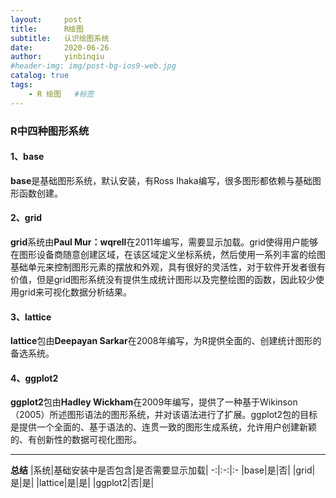```yaml
---
layout:     post
title:      R绘图
subtitle:   认识绘图系统
date:       2020-06-26
author:     yinbinqiu
#header-img: img/post-bg-ios9-web.jpg
catalog: true
tags:
    - R 绘图   #标签
---
```


### R中四种图形系统

#### 1、base
**base**是基础图形系统，默认安装，有Ross Ihaka编写，很多图形都依赖与基础图形函数创建。

#### 2、grid
**grid**系统由**Paul Mur：wqrell**在2011年编写，需要显示加载。grid使得用户能够在图形设备商随意创建区域，在该区域定义坐标系统，然后使用一系列丰富的绘图基础单元来控制图形元素的摆放和外观，具有很好的灵活性，对于软件开发者很有价值，但是grid图形系统没有提供生成统计图形以及完整绘图的函数，因此较少使用grid来可视化数据分析结果。

#### 3、lattice
**lattice**包由**Deepayan Sarkar**在2008年编写，为R提供全面的、创建统计图形的备选系统。

#### 4、ggplot2
**ggplot2**包由**Hadley Wickham**在2009年编写，提供了一种基于Wikinson（2005）所述图形语法的图形系统，并对该语法进行了扩展。ggplot2包的目标是提供一个全面的、基于语法的、连贯一致的图形生成系统，允许用户创建新颖的、有创新性的数据可视化图形。

---
**总结**
|系统|基础安装中是否包含|是否需要显示加载|
-:|:-:|:-
|base|是|否|
|grid|是|是|
|lattice|是|是|
|ggplot2|否|是|



